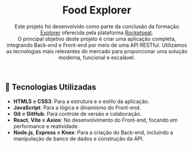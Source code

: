 <h1 align="center">Food Explorer</h1>

<p align="center">
Este projeto foi desenvolvido como parte da conclusão da formação 
<a href="https://app.rocketseat.com.br/journey/explorer" target="_blank" rel="noopener noreferrer">Explorer</a> 
oferecida pela plataforma 
<a href="https://rocketseat.com.br" target="_blank" rel="noopener noreferrer">Rocketseat</a>. <br/>
O principal objetivo deste projeto é criar uma aplicação completa, integrando Back-end e Front-end por meio de uma API RESTful. 
Utilizamos as tecnologias mais relevantes do mercado para proporcionar uma solução moderna, funcional e escalável.
</p>

<br/>

## 🚀 Tecnologias Utilizadas


- **HTML5** e **CSS3**: Para a estrutura e o estilo da aplicação.
- **JavaScript**: Para a lógica e dinamismo do Front-end.
- **Git** e **GitHub**: Para controle de versão e colaboração.
- **React**, **Vite** e **Axios**: No desenvolvimento do Front-end, focando em performance e reatividade.
- **Node.js**, **Express** e **Knex**: Para a criação do Back-end, incluindo a manipulação de banco de dados e construção da API.
